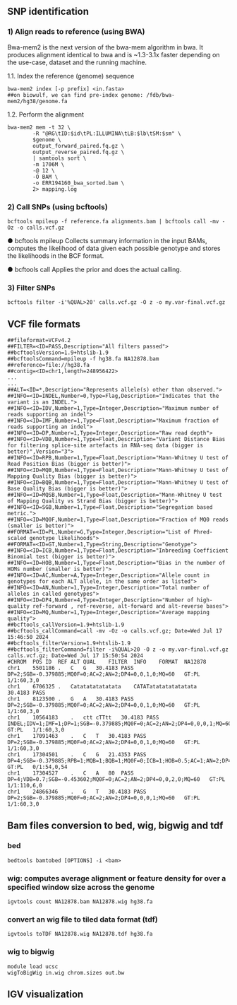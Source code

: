 ## SNP identification
 
### 1)	Align reads to reference (using BWA)
Bwa-mem2 is the next version of the bwa-mem algorithm in bwa. It produces alignment identical to bwa and is ~1.3-3.1x faster depending on the use-case, dataset and the running machine.

1.1.	Index the reference (genome) sequence 
```
bwa-mem2 index [-p prefix] <in.fasta>
##on biowulf, we can find pre-index genome: /fdb/bwa-mem2/hg38/genome.fa
```

1.2.	Perform the alignment 
```
bwa-mem2 mem -t 32 \
        -R "@RG\tID:$id\tPL:ILLUMINA\tLB:$lb\tSM:$sm" \
        $genome \
        output_forward_paired.fq.gz \
        output_reverse_paired.fq.gz \
        | samtools sort \
        -m 1706M \
        -@ 12 \
        -O BAM \
        -o ERR194160_bwa_sorted.bam \
        2> mapping.log
```
  	
### 2) Call SNPs (using bcftools) 
```
bcftools mpileup -f reference.fa alignments.bam | bcftools call -mv -Oz -o calls.vcf.gz
```

● bcftools mpileup 
 Collects summary information in the input BAMs, computes the likelihood of data given each possible genotype and stores the likelihoods in the BCF format.
 
● bcftools call 
 Applies the prior and does the actual calling.

### 3) Filter SNPs 
```
bcftools filter -i'%QUAL>20' calls.vcf.gz -O z -o my.var-final.vcf.gz
```

## VCF file formats
```
##fileformat=VCFv4.2
##FILTER=<ID=PASS,Description="All filters passed">
##bcftoolsVersion=1.9+htslib-1.9
##bcftoolsCommand=mpileup -f hg38.fa NA12878.bam
##reference=file://hg38.fa
##contig=<ID=chr1,length=248956422>
...
...
##ALT=<ID=*,Description="Represents allele(s) other than observed.">
##INFO=<ID=INDEL,Number=0,Type=Flag,Description="Indicates that the variant is an INDEL.">
##INFO=<ID=IDV,Number=1,Type=Integer,Description="Maximum number of reads supporting an indel">
##INFO=<ID=IMF,Number=1,Type=Float,Description="Maximum fraction of reads supporting an indel">
##INFO=<ID=DP,Number=1,Type=Integer,Description="Raw read depth">
##INFO=<ID=VDB,Number=1,Type=Float,Description="Variant Distance Bias for filtering splice-site artefacts in RNA-seq data (bigger is better)",Version="3">
##INFO=<ID=RPB,Number=1,Type=Float,Description="Mann-Whitney U test of Read Position Bias (bigger is better)">
##INFO=<ID=MQB,Number=1,Type=Float,Description="Mann-Whitney U test of Mapping Quality Bias (bigger is better)">
##INFO=<ID=BQB,Number=1,Type=Float,Description="Mann-Whitney U test of Base Quality Bias (bigger is better)">
##INFO=<ID=MQSB,Number=1,Type=Float,Description="Mann-Whitney U test of Mapping Quality vs Strand Bias (bigger is better)">
##INFO=<ID=SGB,Number=1,Type=Float,Description="Segregation based metric.">
##INFO=<ID=MQ0F,Number=1,Type=Float,Description="Fraction of MQ0 reads (smaller is better)">
##FORMAT=<ID=PL,Number=G,Type=Integer,Description="List of Phred-scaled genotype likelihoods">
##FORMAT=<ID=GT,Number=1,Type=String,Description="Genotype">
##INFO=<ID=ICB,Number=1,Type=Float,Description="Inbreeding Coefficient Binomial test (bigger is better)">
##INFO=<ID=HOB,Number=1,Type=Float,Description="Bias in the number of HOMs number (smaller is better)">
##INFO=<ID=AC,Number=A,Type=Integer,Description="Allele count in genotypes for each ALT allele, in the same order as listed">
##INFO=<ID=AN,Number=1,Type=Integer,Description="Total number of alleles in called genotypes">
##INFO=<ID=DP4,Number=4,Type=Integer,Description="Number of high-quality ref-forward , ref-reverse, alt-forward and alt-reverse bases">
##INFO=<ID=MQ,Number=1,Type=Integer,Description="Average mapping quality">
##bcftools_callVersion=1.9+htslib-1.9
##bcftools_callCommand=call -mv -Oz -o calls.vcf.gz; Date=Wed Jul 17 15:46:50 2024
##bcftools_filterVersion=1.9+htslib-1.9
##bcftools_filterCommand=filter -i%QUAL>20 -O z -o my.var-final.vcf.gz calls.vcf.gz; Date=Wed Jul 17 15:50:54 2024
#CHROM	POS	ID	REF	ALT	QUAL	FILTER	INFO	FORMAT	NA12878
chr1	5501186	.	C	G	30.4183	PASS	DP=2;SGB=-0.379885;MQ0F=0;AC=2;AN=2;DP4=0,0,1,0;MQ=60	GT:PL	1/1:60,3,0
chr1	6706325	.	Catatatatatatata	CATATatatatatatatata	30.4183	PASS	
chr1	8123500	.	G	A	30.4183	PASS	DP=2;SGB=-0.379885;MQ0F=0;AC=2;AN=2;DP4=0,0,1,0;MQ=60	GT:PL	1/1:60,3,0
chr1	10564183	.	ctt	cTTtt	30.4183	PASS	INDEL;IDV=1;IMF=1;DP=1;SGB=-0.379885;MQ0F=0;AC=2;AN=2;DP4=0,0,0,1;MQ=60	GT:PL	1/1:60,3,0
chr1	17091463	.	C	T	30.4183	PASS	DP=2;SGB=-0.379885;MQ0F=0;AC=2;AN=2;DP4=0,0,1,0;MQ=60	GT:PL	1/1:60,3,0
chr1	17304501	.	C	G	21.4353	PASS	DP=4;SGB=-0.379885;RPB=1;MQB=1;BQB=1;MQ0F=0;ICB=1;HOB=0.5;AC=1;AN=2;DP4=1,0,1,0;MQ=60	GT:PL	0/1:54,0,54
chr1	17304527	.	C	A	80	PASS	DP=4;VDB=0.7;SGB=-0.453602;MQ0F=0;AC=2;AN=2;DP4=0,0,2,0;MQ=60	GT:PL	1/1:110,6,0
chr1	24866346	.	G	T	30.4183	PASS	DP=2;SGB=-0.379885;MQ0F=0;AC=2;AN=2;DP4=0,0,0,1;MQ=60	GT:PL	1/1:60,3,0
```
 
## Bam files conversion to bed, wig, bigwig and tdf
### bed
```
bedtools bamtobed [OPTIONS] -i <bam>
```

### wig: computes average alignment or feature density for over a specified window size across the genome
```
igvtools count NA12878.bam NA12878.wig hg38.fa
```

### convert an wig file to tiled data format (tdf)
```
igvtools toTDF NA12878.wig NA12878.tdf hg38.fa
```

### wig to bigwig
```
module load ucsc 
wigToBigWig in.wig chrom.sizes out.bw
```


## IGV visualization


